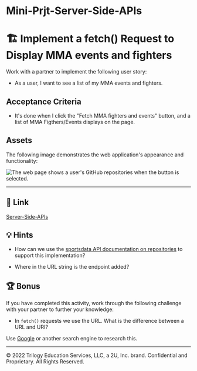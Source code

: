 # Mini-Prjt-Server-Side-APIs

# 🏗️ Implement a fetch() Request to Display MMA events and fighters

Work with a partner to implement the following user story:

  * As a user, I want to see a list of my MMA events and fighters.

## Acceptance Criteria

  * It's done when I click the "Fetch MMA fighters and events" button, and a list of MMA Figthers/Events displays on the page.

## Assets

The following image demonstrates the web application's appearance and functionality:

![The web page shows a user's GitHub repositories when the button is selected.](./Images/01-solution-screenshot.png)

---
## 🔗 Link

[Server-Side-APIs](https://oliverlo78.github.io/Mini-Prjt-Server-Side-APIs/)

## 💡 Hints

* How can we use the [sportsdata API documentation on repositories](https://sportsdata.io/developers/api-documentation/mma#/sports-data/league-feeds) to support this implementation?

* Where in the URL string is the endpoint added?

## 🏆 Bonus

If you have completed this activity, work through the following challenge with your partner to further your knowledge:

* In `fetch()` requests we use the URL. What is the difference between a URL and URI? 

Use [Google](https://www.google.com) or another search engine to research this.

---
© 2022 Trilogy Education Services, LLC, a 2U, Inc. brand. Confidential and Proprietary. All Rights Reserved.
